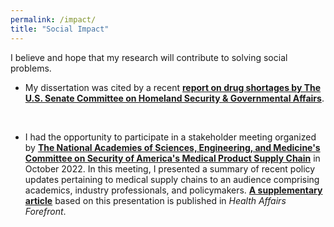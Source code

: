 ```yaml
---
permalink: /impact/
title: "Social Impact"
---
```


I believe and hope that my research will contribute to solving social problems. 

* My dissertation was cited by a recent [**report on drug shortages by The U.S. Senate Committee on Homeland Security & Governmental Affairs**](https://www.hsgac.senate.gov/wp-content/uploads/Drug-Shortages-HSGAC-Majority-Staff-Report-2023-03-22.pdf).<br/>
<br/>

* I had the opportunity to participate in a stakeholder meeting organized by [**The National Academies of Sciences, Engineering, and Medicine's Committee on Security of America's Medical Product Supply Chain**](https://www.nationalacademies.org/our-work/security-of-americas-medical-product-supply-chain) in October 2022. In this meeting, I presented a summary of recent policy updates pertaining to medical supply chains to an audience comprising academics, industry professionals, and policymakers. [**A supplementary article**](https://www.healthaffairs.org/content/forefront/building-resilience-into-us-prescription-drug-supply-chains) based on this presentation is published in *Health Affairs Forefront*.  
